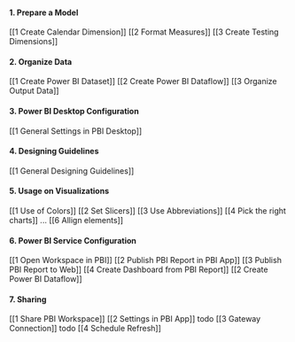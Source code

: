 #### 1. Prepare a Model
[[1 Create Calendar Dimension]]
[[2 Format Measures]]
[[3 Create Testing Dimensions]]

#### 2. Organize Data
[[1 Create Power BI Dataset]]
[[2 Create Power BI Dataflow]]
[[3 Organize Output Data]]

#### 3. Power BI Desktop Configuration
[[1 General Settings in PBI Desktop]]

#### 4. Designing Guidelines
[[1 General Designing Guidelines]]

#### 5. Usage on Visualizations
[[1 Use of Colors]]
[[2 Set Slicers]]
[[3 Use Abbreviations]]
[[4 Pick the right charts]]
...
[[6 Allign elements]]

#### 6. Power BI Service Configuration
[[1 Open Workspace in PBI]]
[[2 Publish PBI Report in PBI App]]
[[3 Publish PBI Report to Web]]
[[4 Create Dashboard from PBI Report]]
[[2 Create Power BI Dataflow]]

#### 7. Sharing
[[1 Share PBI Workspace]]
[[2 Settings in PBI App]] todo
[[3 Gateway Connection]] todo
[[4 Schedule Refresh]]